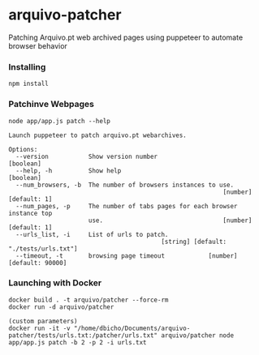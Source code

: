 # arquivo-patcher

Patching Arquivo.pt web archived pages using puppeteer to automate browser behavior

### Installing

```
npm install
```

### Patchinve Webpages
```
node app/app.js patch --help

Launch puppeteer to patch arquivo.pt webarchives.

Options:
  --version           Show version number                              [boolean]
  --help, -h          Show help                                        [boolean]
  --num_browsers, -b  The number of browsers instances to use.
                                                           [number] [default: 1]
  --num_pages, -p     The number of tabs pages for each browser instance top
                      use.                                 [number] [default: 1]
  --urls_list, -i     List of urls to patch.
                                          [string] [default: "./tests/urls.txt"]
  --timeout, -t       browsing page timeout            [number] [default: 90000]

```


### Launching with Docker

```
docker build . -t arquivo/patcher --force-rm
docker run -d arquivo/patcher

(custom parameters)
docker run -it -v "/home/dbicho/Documents/arquivo-patcher/tests/urls.txt:/patcher/urls.txt" arquivo/patcher node app/app.js patch -b 2 -p 2 -i urls.txt
```

